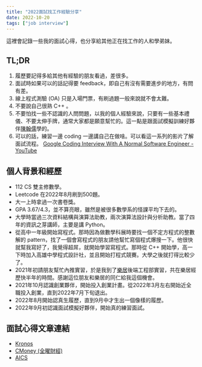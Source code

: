 ```yaml
---
title: "2022面試找工作經驗分享"
date: 2022-10-20
tags: ["job interview"]
---
```


這裡會記錄一些我的面試心得，也分享給其他正在找工作的人和學弟妹。

## TL;DR

1. 履歷要記得多給其他有經驗的朋友看過，差很多。
2. 面試時如果可以的話記得要 feedback，即自己有沒有需要進步的地方，有問有差。
3. 線上程式測驗 (OA) 只是入場門票，有刷過題一般來說就不會太難。
4. 不要說自己很熟 C++ 。
5. 不要怕找一些不認識的人問問題，以我的個人經驗來說，只要有一些基本禮儀、不要太伸手牌，通常大家都是願意幫忙的。這一點是跟面試模擬訓練好夥伴[陳翰儒](https://www.linkedin.com/in/han-ru-chen-734816248/)學的。
6. 可以的話，練習一邊 coding 一邊講自己在做啥。可以看這一系列的影片了解面試流程。 [Google Coding Interview With A Normal Software Engineer - YouTube](https://www.youtube.com/watch?v=rw4s4M3hFfs)

## 個人背景和經歷

* 112 CS 雙主修數學。
* Leetcode 在2022年8月刷到500題。
* 大一上時拿過一次書卷獎。
* GPA 3.67/4.3，並不算亮眼，雖然是被很多數學系的怪課平均下去的。
* 大學時當過三次資料結構與演算法助教，兩次演算法設計與分析助教。當了四年的資訊之芽講師，主要是講 Python。
* 從高中一年級開始寫程式。那時因為做數學科展時要找一個不定方程式的整數解的 pattern，找了一個會寫程式的朋友請他幫忙寫個程式爆搜一下。他很快就幫我寫好了，我覺得超屌，就開始學習寫程式。那時從 C++ 開始學，高一下時加入高雄中學程式設計社，並且開始打程式競賽。大學之後就打得比較少了。
* 2021年初請朋友幫忙內推實習，於是我到了[樂居](https://www.leju.com.tw/)後端工程部實習，共在樂居經歷快半年的時間。感謝這位朋友和樂居的同仁給我這個機會。
* 2021年10月認識創業夥伴，開始投入創業計畫。從2022年3月左右開始近全職投入創業，直到2022年7月下旬退出。
* 2022年8月開始認真生履歷，直到9月中才生出一個像樣的履歷。
* 2022年9月初認識面試模擬好夥伴，開始真的練習面試。

<!-- [![Leetcode Stats](https://leetcard.jacoblin.cool/Mrbear666)](https://leetcode.com/Mrbear666/) -->

## 面試心得文章連結

* [Kronos](../interview-kronos)
* [CMoney (全曜財經)](../interview-cmoney)
* [AICS](../interview-aics)
